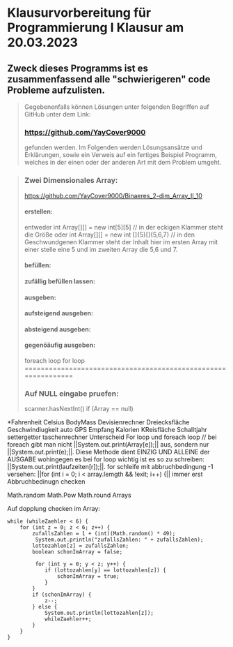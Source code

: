 # Klausurvorbereitung für Programmierung I Klausur am 20.03.2023

## Zweck dieses Programms ist es zusammenfassend alle "schwierigeren" code Probleme aufzulisten. 

>Gegebenenfalls können Lösungen unter folgenden Begriffen auf GitHub unter dem Link: 
>### https://github.com/YayCover9000 
> gefunden werden. Im Folgenden werden Lösungsansätze und Erklärungen, sowie ein Verweis auf ein fertiges Beispiel Programm, welches in der einen oder der anderen Art mit dem Problem umgeht.

> ### Zwei Dimensionales Array:
> https://github.com/YayCover9000/Binaeres_2-dim_Array_II_10
> #### erstellen:
> entweder int Array[][] = new int[5][5] // in der eckigen Klammer steht die Größe
> oder int Array[][] = new int []{5}[]{5,6,7} // in den Geschwundgenen Klammer steht der Inhalt hier im ersten Array mit einer stelle eine 5 und im zweiten Array die 5,6 und 7. 
> #### befüllen:
> #### zufällig befüllen lassen:
> #### ausgeben:
> #### aufsteigend ausgeben:
> #### absteigend ausgeben:
> #### gegenöäufig ausgeben:
> foreach loop
> for loop
==============================================================
> ### Auf NULL eingabe pruefen:
> scanner.hasNextInt()
> if (Array == null)



*Fahrenheit Celsius
BodyMass
Devisienrechner
Dreiecksfläche
Geschwindiugkeit auto
GPS Empfang
Kalorien
KReisfläche
Schalltjahr
settergetter
taschenrechner
Unterscheid For loop und foreach loop // bei foreach gibt man nicht ||System.out.print(Array[e]);|| aus, sondern nur ||System.out.print(e);||. Diese Methode dient EINZIG UND ALLEINE der AUSGABE
wohingegen es bei for loop wichtig ist es so zu schreiben: ||System.out.print(laufzeiten[r]);||.
for schleife mit abbruchbedingung -1 versehen: ||for (int i = 0; i < array.lemgth && !exit; i++) {||
immer erst Abbruchbedinugn checken
 
Math.random
Math.Pow
Math.round
Arrays

Auf dopplung checken im Array:
`````
while (whileZaehler < 6) {
    for (int z = 0; z < 6; z++) {
        zufallsZahlen = 1 + (int)(Math.random() * 49);
         System.out.println("zufallsZahlen: " + zufallsZahlen);
        lottozahlen[z] = zufallsZahlen;
        boolean schonImArray = false;

         for (int y = 0; y < z; y++) {
            if (lottozahlen[y] == lottozahlen[z]) {
                schonImArray = true;
            }
        }
        if (schonImArray) {
            z--;
        } else {
            System.out.println(lottozahlen[z]);
            whileZaehler++;
        }
    }
}
`````
